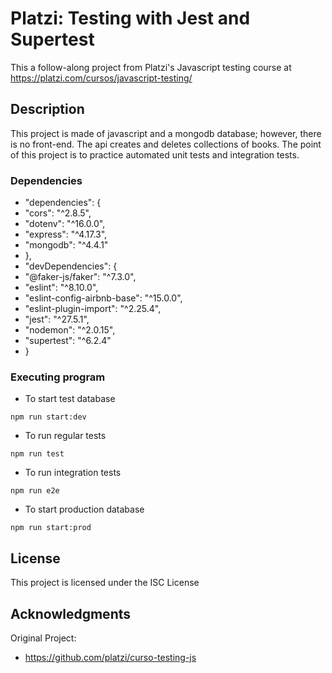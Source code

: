 # Platzi: Testing with Jest and Supertest

This a follow-along project from Platzi's Javascript testing course at https://platzi.com/cursos/javascript-testing/

## Description

This project is made of javascript and a mongodb database; however, there is no front-end. The api creates and deletes collections of books. The point of this project is to  practice automated unit tests and integration tests.

### Dependencies

*  "dependencies": {
*    "cors": "^2.8.5",
*    "dotenv": "^16.0.0",
*    "express": "^4.17.3",
*    "mongodb": "^4.4.1"
*  },
*  "devDependencies": {
*    "@faker-js/faker": "^7.3.0",
*    "eslint": "^8.10.0",
*    "eslint-config-airbnb-base": "^15.0.0",
*    "eslint-plugin-import": "^2.25.4",
*    "jest": "^27.5.1",
*    "nodemon": "^2.0.15",
*    "supertest": "^6.2.4"
*  }

### Executing program

* To start test database
```
npm run start:dev
```
* To run regular tests
```
npm run test
```
* To run integration tests
```
npm run e2e
```
* To start production database
```
npm run start:prod
```

## License

This project is licensed under the ISC License

## Acknowledgments

Original Project:
* https://github.com/platzi/curso-testing-js
